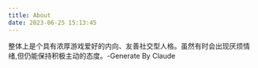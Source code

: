 ```yaml
---
title: About
date: 2023-06-25 15:13:45
---
```

整体上是个具有浓厚游戏爱好的内向、友善社交型人格。虽然有时会出现厌烦情绪,但仍能保持积极主动的态度。-Generate By Claude

